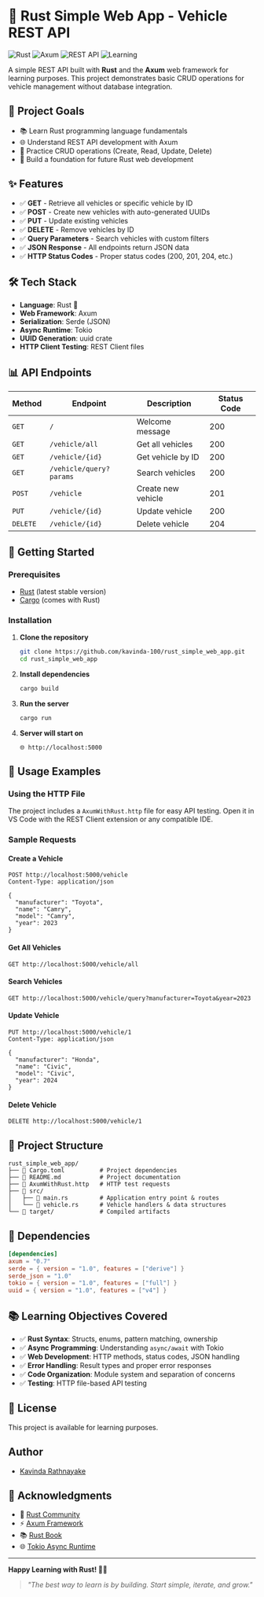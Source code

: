 # 🚗 Rust Simple Web App - Vehicle REST API

![Rust](https://img.shields.io/badge/rust-%23000000.svg?style=for-the-badge&logo=rust&logoColor=white)
![Axum](https://img.shields.io/badge/axum-ff6600?style=for-the-badge&logo=rust&logoColor=white)
![REST API](https://img.shields.io/badge/REST-API-blue?style=for-the-badge)
![Learning](https://img.shields.io/badge/Purpose-Learning-green?style=for-the-badge)

A simple REST API built with **Rust** and the **Axum** web framework for learning purposes. This project demonstrates basic CRUD operations for vehicle management without database integration.

## 🎯 Project Goals

- 📚 Learn Rust programming language fundamentals
- 🌐 Understand REST API development with Axum
- 🔧 Practice CRUD operations (Create, Read, Update, Delete)
- 🚀 Build a foundation for future Rust web development

## ✨ Features

- ✅ **GET** - Retrieve all vehicles or specific vehicle by ID
- ✅ **POST** - Create new vehicles with auto-generated UUIDs
- ✅ **PUT** - Update existing vehicles
- ✅ **DELETE** - Remove vehicles by ID
- ✅ **Query Parameters** - Search vehicles with custom filters
- ✅ **JSON Response** - All endpoints return JSON data
- ✅ **HTTP Status Codes** - Proper status codes (200, 201, 204, etc.)

## 🛠️ Tech Stack

- **Language**: Rust 🦀
- **Web Framework**: Axum
- **Serialization**: Serde (JSON)
- **Async Runtime**: Tokio
- **UUID Generation**: uuid crate
- **HTTP Client Testing**: REST Client files

## 📊 API Endpoints

| Method | Endpoint | Description | Status Code |
|--------|----------|-------------|-------------|
| `GET` | `/` | Welcome message | 200 |
| `GET` | `/vehicle/all` | Get all vehicles | 200 |
| `GET` | `/vehicle/{id}` | Get vehicle by ID | 200 |
| `GET` | `/vehicle/query?params` | Search vehicles | 200 |
| `POST` | `/vehicle` | Create new vehicle | 201 |
| `PUT` | `/vehicle/{id}` | Update vehicle | 200 |
| `DELETE` | `/vehicle/{id}` | Delete vehicle | 204 |

## 🚀 Getting Started

### Prerequisites

- [Rust](https://rustup.rs/) (latest stable version)
- [Cargo](https://doc.rust-lang.org/cargo/) (comes with Rust)

### Installation

1. **Clone the repository**
   ```bash
   git clone https://github.com/kavinda-100/rust_simple_web_app.git
   cd rust_simple_web_app
   ```

2. **Install dependencies**
   ```bash
   cargo build
   ```

3. **Run the server**
   ```bash
   cargo run
   ```

4. **Server will start on**
   ```
   🌐 http://localhost:5000
   ```

## 📝 Usage Examples

### Using the HTTP File

The project includes a `AxumWithRust.http` file for easy API testing. Open it in VS Code with the REST Client extension or any compatible IDE.

### Sample Requests

#### Create a Vehicle
```http
POST http://localhost:5000/vehicle
Content-Type: application/json

{
  "manufacturer": "Toyota",
  "name": "Camry",
  "model": "Camry",
  "year": 2023
}
```

#### Get All Vehicles
```http
GET http://localhost:5000/vehicle/all
```

#### Search Vehicles
```http
GET http://localhost:5000/vehicle/query?manufacturer=Toyota&year=2023
```

#### Update Vehicle
```http
PUT http://localhost:5000/vehicle/1
Content-Type: application/json

{
  "manufacturer": "Honda",
  "name": "Civic",
  "model": "Civic",
  "year": 2024
}
```

#### Delete Vehicle
```http
DELETE http://localhost:5000/vehicle/1
```

## 📁 Project Structure

```
rust_simple_web_app/
├── 📄 Cargo.toml          # Project dependencies
├── 📄 README.md           # Project documentation
├── 🧪 AxumWithRust.http   # HTTP test requests
├── 📂 src/
│   ├── 📄 main.rs         # Application entry point & routes
│   └── 📄 vehicle.rs      # Vehicle handlers & data structures
└── 📂 target/             # Compiled artifacts
```

## 🔧 Dependencies

```toml
[dependencies]
axum = "0.7"
serde = { version = "1.0", features = ["derive"] }
serde_json = "1.0"
tokio = { version = "1.0", features = ["full"] }
uuid = { version = "1.0", features = ["v4"] }
```

## 📚 Learning Objectives Covered

- ✅ **Rust Syntax**: Structs, enums, pattern matching, ownership
- ✅ **Async Programming**: Understanding `async/await` with Tokio
- ✅ **Web Development**: HTTP methods, status codes, JSON handling
- ✅ **Error Handling**: Result types and proper error responses
- ✅ **Code Organization**: Module system and separation of concerns
- ✅ **Testing**: HTTP file-based API testing

## 📄 License

This project is available for learning purposes.

## Author
- [Kavinda Rathnayake](https://github.com/kavinda-100)

## 🙏 Acknowledgments

- 🦀 [Rust Community](https://www.rust-lang.org/)
- ⚡ [Axum Framework](https://github.com/tokio-rs/axum)
- 📚 [Rust Book](https://doc.rust-lang.org/book/)
- 🌐 [Tokio Async Runtime](https://tokio.rs/)

---

**Happy Learning with Rust! 🦀✨**

> *"The best way to learn is by building. Start simple, iterate, and grow."*
